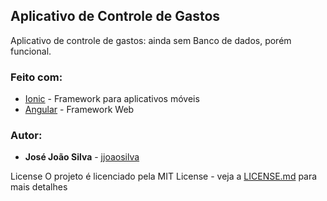 ## Aplicativo de Controle de Gastos

Aplicativo de controle de gastos: ainda sem Banco de dados, porém funcional. 

### Feito com:

* [Ionic](https://ionicframework.com/) - Framework para aplicativos móveis
* [Angular](https://angular.io/) - Framework Web

### Autor:

* **José João Silva** - [jjoaosilva](https://github.com/jjoaosilva/)

License
O projeto é licenciado pela MIT License - veja a [LICENSE.md](LICENSE) para mais detalhes

